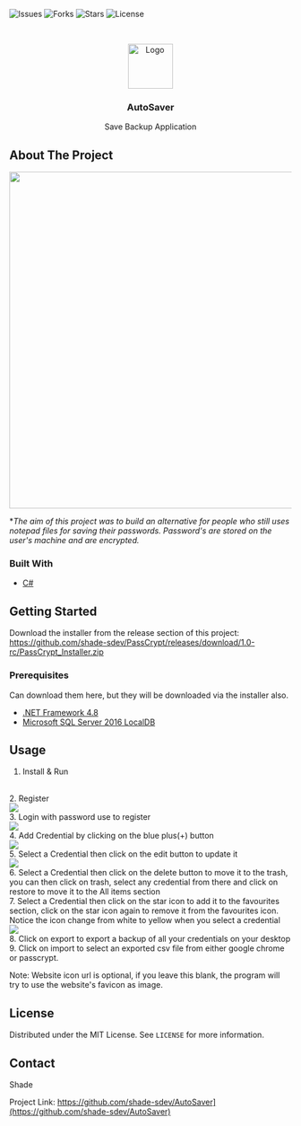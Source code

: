 <!--
*** Thanks for checking out the Best-README-Template. If you have a suggestion
*** that would make this better, please fork the repo and create a pull request
*** or simply open an issue with the tag "enhancement".
*** Thanks again! Now go create something AMAZING! :D
***
***
***
*** To avoid retyping too much info. Do a search and replace for the following:
*** github_username, repo_name, twitter_handle, email, project_title, project_description
-->



<!-- PROJECT SHIELDS -->
<!--
*** I'm using markdown "reference style" links for readability.
*** Reference links are enclosed in brackets [ ] instead of parentheses ( ).
*** See the bottom of this document for the declaration of the reference variables
*** for contributors-url, forks-url, etc. This is an optional, concise syntax you may use.
*** https://www.markdownguide.org/basic-syntax/#reference-style-links
-->
![Issues](https://img.shields.io/github/issues/shade-sdev/AutoSaver)
![Forks](https://img.shields.io/github/forks/shade-sdev/AutoSaver)
![Stars](https://img.shields.io/github/stars/shade-sdev/AutoSaver)
![License](https://img.shields.io/github/license/shade-sdev/AutoSaver)



<!-- PROJECT LOGO -->
<br />
<p align="center">
  <a href="https://github.com/shade-sdev/AutoSaver">
    <img src="https://i.imgur.com/Dfx3Omn.png" alt="Logo" width="80" height="80">
  </a>

  <h3 align="center">AutoSaver</h3>

  <p align="center">
    Save Backup Application
    <br />
 
  </p>
</p>



<!-- ABOUT THE PROJECT -->
## About The Project

<img src="https://i.imgur.com/c7QDEKo.png" width="1200px" height="600px">

**The aim of this project was to build an alternative for people who still uses notepad files for saving their passwords. Password's are stored on the user's machine and are encrypted.*


### Built With

* [C#](https://docs.microsoft.com/en-us/dotnet/csharp/)




<!-- GETTING STARTED -->
## Getting Started

Download the installer from the release section of this project: https://github.com/shade-sdev/PassCrypt/releases/download/1.0-rc/PassCrypt_Installer.zip

### Prerequisites

Can download them here, but they will be downloaded via the installer also.
* [.NET Framework 4.8](https://download.visualstudio.microsoft.com/download/pr/7afca223-55d2-470a-8edc-6a1739ae3252/abd170b4b0ec15ad0222a809b761a036/ndp48-x86-x64-allos-enu.exe)
* [Microsoft SQL Server 2016 LocalDB](https://download.microsoft.com/download/4/1/A/41AD6EDE-9794-44E3-B3D5-A1AF62CD7A6F/sql16_sp2_dlc/en-us/SqlLocalDB.msi)


<!-- USAGE EXAMPLES -->
## Usage

1. Install & Run
<br>
2. Register <br> <img src="https://i.imgur.com/IIGjOju.png">
<br>
3. Login with password use to register <br>  <img src="https://i.imgur.com/fC7ju3e.png">
<br>
4. Add Credential by clicking on the blue plus(+) button <br>  <img src="https://i.imgur.com/gCkyP5D.png">
<br>
5. Select a Credential then click on the edit button to update it <br> <img src="https://i.imgur.com/beJuFLF.png">
<br>
6. Select a Credential then click on the delete button to move it to the trash, you can then click on trash, select any credential from there and click on restore to move it to the All items section<br>
7. Select a Credential then click on the star icon to add it to the favourites section, click on the star icon again to remove it from the favourites icon. Notice the icon change from white to yellow when you select a credential <br> <img src="https://i.imgur.com/ds8whye.png"><br>
8. Click on export to export a backup of all your credentials on your desktop<br>
9. Click on import to select an exported csv file from either google chrome or passcrypt.<br>

Note: Website icon url is optional, if you leave this blank, the program will try to use the website's favicon as image.



<!-- LICENSE -->
## License

Distributed under the MIT License. See `LICENSE` for more information.



<!-- CONTACT -->
## Contact

Shade 

Project Link: https://github.com/shade-sdev/AutoSaver](https://github.com/shade-sdev/AutoSaver)










